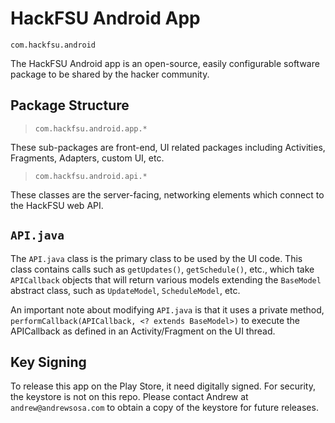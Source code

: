 # HackFSU Android App
`com.hackfsu.android`

The HackFSU Android app is an open-source, easily configurable software package
to be shared by the hacker community.

## Package Structure

> `com.hackfsu.android.app.*`

These sub-packages are front-end, UI related packages including Activities,
Fragments, Adapters, custom UI, etc.

> `com.hackfsu.android.api.*`

These classes are the server-facing, networking elements which connect to
the HackFSU web API.

## `API.java`

The `API.java` class is the primary class to be used by the UI code. This class
contains calls such as `getUpdates()`, `getSchedule()`, etc., which take
`APICallback` objects that will return various models extending the `BaseModel`
abstract class, such as `UpdateModel`, `ScheduleModel`, etc.

An important note about modifying `API.java` is that it uses a private method,
`performCallback(APICallback, <? extends BaseModel>)` to execute the APICallback
as defined in an Activity/Fragment on the UI thread. 

## Key Signing

To release this app on the Play Store, it need digitally signed. For security,
the keystore is not on this repo. Please contact Andrew at `andrew@andrewsosa.com`
to obtain a copy of the keystore for future releases.
